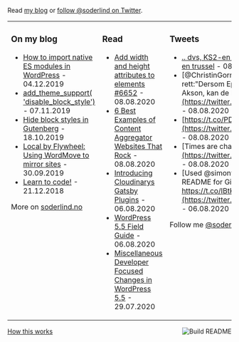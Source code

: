  Read [my blog](https://soderlind.no/) or [follow @soderlind on Twitter](https://twitter.com/soderlind).

<table><tr><td valign="top" width="33%">

### On my blog
<!-- blog starts -->
* [How to import native ES modules in WordPress](https://soderlind.no/how-to-import-native-es-modules-in-wordpress/) - 04.12.2019
* [add_theme_support( 'disable_block_style')](https://soderlind.no/add-theme-support-disable-block-style/) - 07.11.2019
* [Hide block styles in Gutenberg](https://soderlind.no/hide-block-styles-in-gutenberg/) - 18.10.2019
* [Local by Flywheel: Using WordMove to mirror sites](https://soderlind.no/local-by-flywheel-using-wordmove-to-mirror-sites/) - 30.09.2019
* [Learn to code!](https://soderlind.no/learn-to-code/) - 21.12.2018
<!-- blog ends -->
More on [soderlind.no](https://soderlind.no/)
</td><td valign="top" width="34%">

### Read
<!-- read starts -->
* [Add width and height attributes to  elements #6652](https://github.com/WordPress/gutenberg/issues/6652) - 08.08.2020
* [6 Best Examples of Content Aggregator Websites That Rock](https://wpmayor.com/6-best-examples-content-aggregator-websites) - 08.08.2020
* [Introducing Cloudinarys Gatsby Plugins](https://cloudinary.com/blog/introducing_cloudinary_s_gatsby_plugins) - 06.08.2020
* [WordPress 5.5 Field Guide](https://make.wordpress.org/core/2020/07/30/wordpress-5-5-field-guide) - 06.08.2020
* [Miscellaneous Developer Focused Changes in WordPress 5.5](https://make.wordpress.org/core/2020/07/29/miscellaneous-developer-focused-changes-in-wordpress-5-5) - 29.07.2020
<!-- read ends -->
</td><td valign="top" width="33%">

### Tweets
<!-- tweet starts -->
* [.. dvs, KS2-en ser valg av annen leverandør enn Epic som en trussel](https://twitter.com/user/status/1292114854321545218) - 08.08.2020
* [@ChristinGorman Ser ut som du har "gjettet" rett:"Dersom Epic ikke velges som hovedleverandør til Akson, kan de b… https://t.co/LD6GL9FDFo](https://twitter.com/user/status/1292114852736106497) - 08.08.2020
* [https://t.co/PDMG2AY84O](https://twitter.com/user/status/1292106198305497088) - 08.08.2020
* [Times are changing #WAP https://t.co/7Rwk1omilK](https://twitter.com/user/status/1292105911369191427) - 08.08.2020
* [Used @simonw guide and did a self-updating profile README for GitHub. You'll find the guide at… https://t.co/IBtKzxyGvN](https://twitter.com/user/status/1291498173496791040) - 06.08.2020
<!-- tweet ends -->
Follow me [@soderlind](https://twitter.com/soderlind)
</td></tr></table>

<a href="https://github.com/soderlind/soderlind/actions"><img src="https://github.com/soderlind/soderlind/workflows/Build%20README/badge.svg" align="right" alt="Build README"></a>
<a href="https://simonwillison.net/2020/Jul/10/self-updating-profile-readme/">How this works</a>

